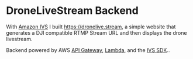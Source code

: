 # DroneLiveStream Backend

With [Amazon IVS](https://aws.amazon.com/ivs/) I built https://dronelive.stream, a simple website that generates a DJI compatible RTMP Stream URL and then displays the drone livestream.

Backend powered by AWS [API Gateway](https://aws.amazon.com/api-gateway/), [Lambda](https://aws.amazon.com/lambda/), and the [IVS SDK](https://www.npmjs.com/package/@aws-sdk/client-ivs)..
